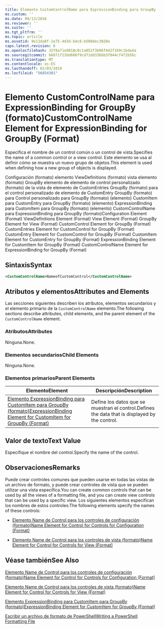 ```yaml
---
title: Elemento CustomControlName para ExpressionBinding para GroupBy (formato) | Microsoft Docs
ms.custom: ''
ms.date: 09/13/2016
ms.reviewer: ''
ms.suite: ''
ms.tgt_pltfrm: ''
ms.topic: article
ms.assetid: 9e11da8f-1e75-4d3d-b4c8-b500dec3028e
caps.latest.revision: 6
ms.openlocfilehash: 32f8a71e9818c8c1a052f3b96f442f169c1bda4a
ms.sourcegitcommit: b6871f21bd666f9cd71dd336bb3f844cf472b56c
ms.translationtype: MT
ms.contentlocale: es-ES
ms.lasthandoff: 02/03/2019
ms.locfileid: "56854301"
---
```

# <a name="customcontrolname-element-for-expressionbinding-for-groupby-format"></a><span data-ttu-id="6d897-102">Elemento CustomControlName para ExpressionBinding for GroupBy (formato)</span><span class="sxs-lookup"><span data-stu-id="6d897-102">CustomControlName Element for ExpressionBinding for GroupBy (Format)</span></span>

<span data-ttu-id="6d897-103">Especifica el nombre de un control común o un control de vista.</span><span class="sxs-lookup"><span data-stu-id="6d897-103">Specifies the name of a common control or a view control.</span></span> <span data-ttu-id="6d897-104">Este elemento se usa al definir cómo se muestra un nuevo grupo de objetos.</span><span class="sxs-lookup"><span data-stu-id="6d897-104">This element is used when defining how a new group of objects is displayed.</span></span>

<span data-ttu-id="6d897-105">Configuración (formato) elemento ViewDefinitions (formato) vista elemento (formato) GroupBy elemento de elemento de control personalizado (formato) de la vista de elemento de CustomEntries GroupBy (formato) para el control personalizado de elemento de CustomEntry GroupBy (formato) para Control personalizado para GroupBy (formato) (elemento) CustomItem para CustomEntry para GroupBy (formato) (elemento) ExpressionBinding para CustomItem para GroupBy (formato) (elemento) CustomControlName para ExpressionBinding para GroupBy (formato)</span><span class="sxs-lookup"><span data-stu-id="6d897-105">Configuration Element (Format) ViewDefinitions Element (Format) View Element (Format) GroupBy Element for View (Format) CustomControl Element for GroupBy (Format) CustomEntries Element for CustomControl for GroupBy (Format) CustomEntry Element for CustomControl for GroupBy (Format) CustomItem Element for CustomEntry for GroupBy (Format) ExpressionBinding Element for CustomItem for GroupBy (Format) CustomControlName Element for ExpressionBinding for GroupBy (Format)</span></span>

## <a name="syntax"></a><span data-ttu-id="6d897-106">Sintaxis</span><span class="sxs-lookup"><span data-stu-id="6d897-106">Syntax</span></span>

```xml
<CustomControlName>NameofCustomControl</CustomControlName>
```

## <a name="attributes-and-elements"></a><span data-ttu-id="6d897-107">Atributos y elementos</span><span class="sxs-lookup"><span data-stu-id="6d897-107">Attributes and Elements</span></span>

<span data-ttu-id="6d897-108">Las secciones siguientes describen los atributos, elementos secundarios y el elemento primario de la `CustomControlName` elemento.</span><span class="sxs-lookup"><span data-stu-id="6d897-108">The following sections describe attributes, child elements, and the parent element of the `CustomControlName` element.</span></span>

### <a name="attributes"></a><span data-ttu-id="6d897-109">Atributos</span><span class="sxs-lookup"><span data-stu-id="6d897-109">Attributes</span></span>

<span data-ttu-id="6d897-110">Ninguna.</span><span class="sxs-lookup"><span data-stu-id="6d897-110">None.</span></span>

### <a name="child-elements"></a><span data-ttu-id="6d897-111">Elementos secundarios</span><span class="sxs-lookup"><span data-stu-id="6d897-111">Child Elements</span></span>

<span data-ttu-id="6d897-112">Ninguna.</span><span class="sxs-lookup"><span data-stu-id="6d897-112">None.</span></span>

### <a name="parent-elements"></a><span data-ttu-id="6d897-113">Elementos primarios</span><span class="sxs-lookup"><span data-stu-id="6d897-113">Parent Elements</span></span>

|<span data-ttu-id="6d897-114">Elemento</span><span class="sxs-lookup"><span data-stu-id="6d897-114">Element</span></span>|<span data-ttu-id="6d897-115">Descripción</span><span class="sxs-lookup"><span data-stu-id="6d897-115">Description</span></span>|
|-------------|-----------------|
|[<span data-ttu-id="6d897-116">Elemento ExpressionBinding para CustomItem para GroupBy (formato)</span><span class="sxs-lookup"><span data-stu-id="6d897-116">ExpressionBinding Element for CustomItem for GroupBy (Format)</span></span>](./expressionbinding-element-for-customitem-for-groupby-format.md)|<span data-ttu-id="6d897-117">Define los datos que se muestran el control.</span><span class="sxs-lookup"><span data-stu-id="6d897-117">Defines the data that is displayed by the control.</span></span>|

## <a name="text-value"></a><span data-ttu-id="6d897-118">Valor de texto</span><span class="sxs-lookup"><span data-stu-id="6d897-118">Text Value</span></span>

<span data-ttu-id="6d897-119">Especifique el nombre del control.</span><span class="sxs-lookup"><span data-stu-id="6d897-119">Specify the name of the control.</span></span>

## <a name="remarks"></a><span data-ttu-id="6d897-120">Observaciones</span><span class="sxs-lookup"><span data-stu-id="6d897-120">Remarks</span></span>

<span data-ttu-id="6d897-121">Puede crear controles comunes que pueden usarse en todas las vistas de un archivo de formato, y puede crear controles de vista que se pueden utilizar una vista específica.</span><span class="sxs-lookup"><span data-stu-id="6d897-121">You can create common controls that can be used by all the views of a formatting file, and you can create view controls that can be used by a specific view.</span></span> <span data-ttu-id="6d897-122">Los siguientes elementos especifican los nombres de estos controles:</span><span class="sxs-lookup"><span data-stu-id="6d897-122">The following elements specify the names of these controls:</span></span>

- [<span data-ttu-id="6d897-123">Elemento Name de Control para los controles de configuración (formato)</span><span class="sxs-lookup"><span data-stu-id="6d897-123">Name Element for Control for Controls for Configuration (Format)</span></span>](./name-element-for-control-for-controls-for-configuration-format.md)

- [<span data-ttu-id="6d897-124">Elemento Name de Control para los controles de vista (formato)</span><span class="sxs-lookup"><span data-stu-id="6d897-124">Name Element for Control for Controls for View (Format)</span></span>](./name-element-for-control-for-controls-for-view-format.md)

## <a name="see-also"></a><span data-ttu-id="6d897-125">Véase también</span><span class="sxs-lookup"><span data-stu-id="6d897-125">See Also</span></span>

[<span data-ttu-id="6d897-126">Elemento Name de Control para los controles de configuración (formato)</span><span class="sxs-lookup"><span data-stu-id="6d897-126">Name Element for Control for Controls for Configuration (Format)</span></span>](./name-element-for-control-for-controls-for-configuration-format.md)

[<span data-ttu-id="6d897-127">Elemento Name de Control para los controles de vista (formato)</span><span class="sxs-lookup"><span data-stu-id="6d897-127">Name Element for Control for Controls for View (Format)</span></span>](./name-element-for-control-for-controls-for-view-format.md)

[<span data-ttu-id="6d897-128">Elemento ExpressionBinding para CustomItem para GroupBy (formato)</span><span class="sxs-lookup"><span data-stu-id="6d897-128">ExpressionBinding Element for CustomItem for GroupBy (Format)</span></span>](./expressionbinding-element-for-customitem-for-groupby-format.md)

[<span data-ttu-id="6d897-129">Escribir un archivo de formato de PowerShell</span><span class="sxs-lookup"><span data-stu-id="6d897-129">Writing a PowerShell Formatting File</span></span>](./writing-a-powershell-formatting-file.md)
